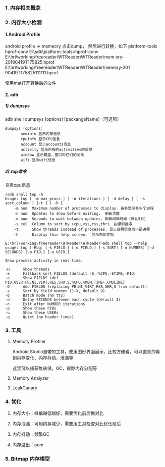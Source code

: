 
### 1. 内存相关概念






### 2. 内存大小检测

#### 1.Android Profile


android profile -> memeory 点击dump，
然后进行转换，如下
platform-tools hprof-conv
E:\sdk\platform-tools>hprof-conv E:\hrl\working\freereader\WTReader\WTReader\mem
ory-20190419T175825.hprof E:\hrl\working\freereader\WTReader\WTReader\memory-201
90419T175825111111.hprof

使用mat打开转换后的文件

#### 2. adb 
##### 1).dumpsys

adb shell dumpsys [options] [packangeName]（可选项）

    dumpsys [options]
           meminfo 显示内存信息
           cpuinfo 显示CPU信息
           account 显示accounts信息
           activity 显示所有的activities的信息
           window 显示键盘，窗口和它们的关系
           wifi 显示wifi信息



##### 2).top命令
查看cpu信息

    >adb shell top -h
    Usage: top [ -m max_procs ] [ -n iterations ] [ -d delay ] [ -s sort_column ] [-t ] [ -h ]
        -m num  Maximum number of processes to display. 最多显示多少个进程
        -n num  Updates to show before exiting.  刷新次数 
        -d num  Seconds to wait between updates. 刷新间隔时间（默认5秒）
        -s col  Column to sort by (cpu,vss,rss,thr). 按哪列排序 
        -t      Show threads instead of processes. 显示线程信息而不是进程
        -h      Display this help screen.  显示帮助文档 
        
    E:\hrl\working\freereader\WTReader\WTReader>adb shell top --help
    usage: top [-Hbq] [-k FIELD,] [-o FIELD,] [-s SORT] [-n NUMBER] [-d SECONDS] [-p PID,] [-u USER,]
    
    Show process activity in real time.
    
    -H      Show threads
    -k      Fallback sort FIELDS (default -S,-%CPU,-ETIME,-PID)
    -o      Show FIELDS (def PID,USER,PR,NI,VIRT,RES,SHR,S,%CPU,%MEM,TIME+,CMDLINE)
    -O      Add FIELDS (replacing PR,NI,VIRT,RES,SHR,S from default)
    -s      Sort by field number (1-X, default 9)
    -b      Batch mode (no tty)
    -d      Delay SECONDS between each cycle (default 3)
    -n      Exit after NUMBER iterations
    -p      Show these PIDs
    -u      Show these USERs
    -q      Quiet (no header lines)






### 3. 工具

1. Memory Profiler

    Android Studio自带的工具，使用图形界面展示，比较方便看，可以直观的看到内存变化、内存抖动、泄漏等
    
    这里可以捕获堆转储，GC，跟踪内存分配等

2. Memory Analyzer

3. LeakCanary


### 4. 优化

1. 内存大小：峰值越低越好，需要优化前后做对比

2. 内存泄漏：可用内存减少，需要用工具检查对比优化前后

3. 内存抖动：频繁GC

4. 内存溢出：oom



### 5. Bitmap 内存模型














